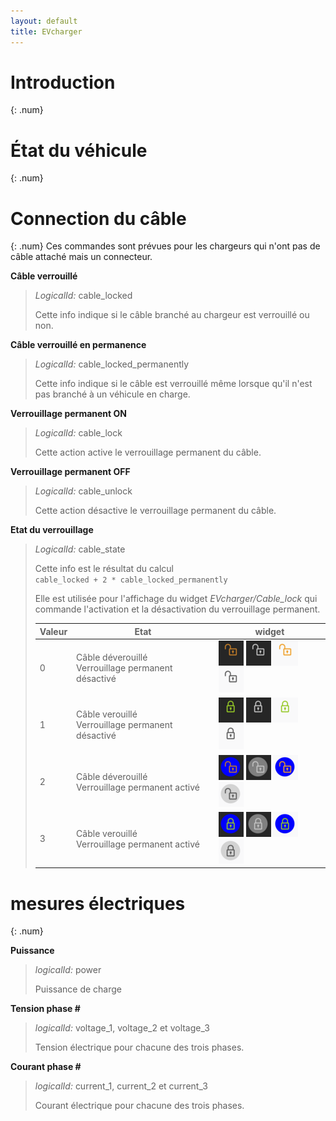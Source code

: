 ```yaml
---
layout: default
title: EVcharger
---
```

# Introduction
{: .num}

# État du véhicule
{: .num}

# Connection du câble
{: .num}
Ces commandes sont prévues pour les chargeurs qui n'ont pas de câble attaché mais un connecteur.

**Câble verrouillé**

> *LogicalId:* cable_locked
>
> Cette info indique si le câble branché au chargeur est verrouillé ou non.

**Câble verrouillé en permanence**

> *LogicalId:* cable_locked_permanently
> 
> Cette info indique si le câble est verrouillé même lorsque qu'il n'est pas branché à un véhicule en charge.

**Verrouillage permanent ON**

> *LogicalId:* cable_lock
> 
> Cette action active le verrouillage permanent du câble.

**Verrouillage permanent OFF**

> *LogicalId:* cable_unlock
>
> Cette action désactive le verrouillage permanent du câble.

**Etat du verrouillage**

> *LogicalId:* cable_state
>
> Cette info est le résultat du calcul   
> `cable_locked + 2 * cable_locked_permanently`
> 
> Elle est utilisée pour l'affichage du widget *EVcharger/Cable_lock* qui commande l'activation et la désactivation du verrouillage permanent.
>
> | Valeur | Etat | widget |
> | --- | --- |--- |
> | 0 | Câble déverouillé<br>Verrouillage permanent désactivé | ![](/images/EVcharger/widget_lock_0_d_color.png) ![](/images/EVcharger/widget_lock_0_d_bw.png) ![](/images/EVcharger/widget_lock_0_l_color.png) ![](/images/EVcharger/widget_lock_0_l_bw.png)<br> |
> | 1 | Câble verouillé<br>Verrouillage permanent désactivé | ![](/images/EVcharger/widget_lock_1_d_color.png) ![](/images/EVcharger/widget_lock_1_d_bw.png) ![](/images/EVcharger/widget_lock_1_l_color.png) ![](/images/EVcharger/widget_lock_1_l_bw.png)<br> |
> | 2 | Câble déverouillé<br>Verrouillage permanent activé | ![](/images/EVcharger/widget_lock_2_d_color.png) ![](/images/EVcharger/widget_lock_2_d_bw.png) ![](/images/EVcharger/widget_lock_2_l_color.png) ![](/images/EVcharger/widget_lock_2_l_bw.png)<br> |
> | 3 | Câble verouillé<br>Verrouillage permanent activé | ![](/images/EVcharger/widget_lock_3_d_color.png) ![](/images/EVcharger/widget_lock_3_d_bw.png) ![](/images/EVcharger/widget_lock_3_l_color.png) ![](/images/EVcharger/widget_lock_3_l_bw.png)<br> |

# mesures électriques
{: .num}

**Puissance**

> *logicalId:* power
>
> Puissance de charge

**Tension phase #**

> *logicalId:* voltage_1, voltage_2 et voltage_3
>
> Tension électrique pour chacune des trois phases.

**Courant phase #**

> *logicalId:* current_1, current_2 et current_3
>
> Courant électrique pour chacune des trois phases.



